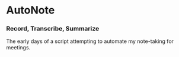 # AutoNote

<h3>Record, Transcribe, Summarize</h3>

The early days of a script attempting to automate my note-taking for meetings.
